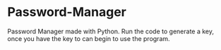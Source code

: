 # Password-Manager
Password Manager made with Python.  Run the code to generate a key, once you have the key to can begin to use the program.
